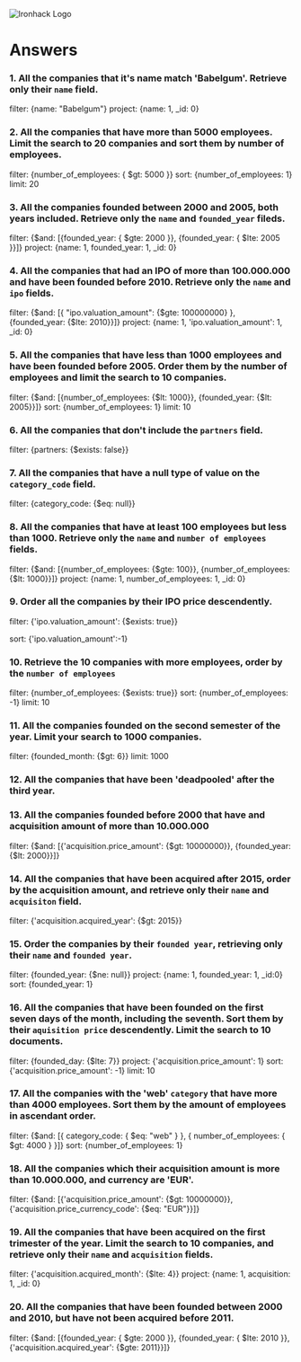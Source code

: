 ![Ironhack Logo](https://i.imgur.com/1QgrNNw.png)

# Answers

### 1. All the companies that it's name match 'Babelgum'. Retrieve only their `name` field.

filter: {name: "Babelgum"}
project: {name: 1, \_id: 0}

### 2. All the companies that have more than 5000 employees. Limit the search to 20 companies and sort them by **number of employees**.

filter: {number_of_employees: { $gt: 5000 }}
sort: {number_of_employees: 1}
limit: 20

### 3. All the companies founded between 2000 and 2005, both years included. Retrieve only the `name` and `founded_year` fileds.

filter: {$and: [{founded_year: { $gte: 2000 }}, {founded_year: { $lte: 2005 }}]}
project: {name: 1, founded_year: 1, \_id: 0}

### 4. All the companies that had an IPO of more than 100.000.000 and have been founded before 2010. Retrieve only the `name` and `ipo` fields.

filter: {$and: [{ "ipo.valuation_amount": {$gte: 100000000} }, {founded_year: {$lte: 2010}}]}
project: {name: 1, 'ipo.valuation_amount': 1, \_id: 0}

### 5. All the companies that have less than 1000 employees and have been founded before 2005. Order them by the number of employees and limit the search to 10 companies.

filter: {$and: [{number_of_employees: {$lt: 1000}}, {founded_year: {$lt: 2005}}]}
sort: {number_of_employees: 1}
limit: 10

### 6. All the companies that don't include the `partners` field.

filter: {partners: {$exists: false}}

### 7. All the companies that have a null type of value on the `category_code` field.

filter: {category_code: {$eq: null}}

### 8. All the companies that have at least 100 employees but less than 1000. Retrieve only the `name` and `number of employees` fields.

filter: {$and: [{number_of_employees: {$gte: 100}}, {number_of_employees: {$lt: 1000}}]}
project: {name: 1, number_of_employees: 1, \_id: 0}

### 9. Order all the companies by their IPO price descendently.

filter: {'ipo.valuation_amount': {$exists: true}}

<!-- project: {'ipo.valuation_amount': 1} -->

sort: {'ipo.valuation_amount':-1}

### 10. Retrieve the 10 companies with more employees, order by the `number of employees`

filter: {number_of_employees: {$exists: true}}
sort: {number_of_employees: -1}
limit: 10

### 11. All the companies founded on the second semester of the year. Limit your search to 1000 companies.

filter: {founded_month: {$gt: 6}}
limit: 1000

### 12. All the companies that have been 'deadpooled' after the third year.

### 13. All the companies founded before 2000 that have and acquisition amount of more than 10.000.000

filter: {$and: [{'acquisition.price_amount': {$gt: 10000000}}, {founded_year: {$lt: 2000}}]}

### 14. All the companies that have been acquired after 2015, order by the acquisition amount, and retrieve only their `name` and `acquisiton` field.

filter: {'acquisition.acquired_year': {$gt: 2015}}

### 15. Order the companies by their `founded year`, retrieving only their `name` and `founded year`.

filter: {founded_year: {$ne: null}}
project: {name: 1, founded_year: 1, \_id:0}
sort: {founded_year: 1}

### 16. All the companies that have been founded on the first seven days of the month, including the seventh. Sort them by their `aquisition price` descendently. Limit the search to 10 documents.

filter: {founded_day: {$lte: 7}}
project: {'acquisition.price_amount': 1}
sort: {'acquisition.price_amount': -1}
limit: 10

### 17. All the companies with the 'web' `category` that have more than 4000 employees. Sort them by the amount of employees in ascendant order.

filter: {$and: [{ category_code: { $eq: "web" } }, { number_of_employees: { $gt: 4000 } }]}
sort: {number_of_employees: 1}

### 18. All the companies which their acquisition amount is more than 10.000.000, and currency are 'EUR'.

filter: {$and: [{'acquisition.price_amount': {$gt: 10000000}}, {'acquisition.price_currency_code': {$eq: "EUR"}}]}

### 19. All the companies that have been acquired on the first trimester of the year. Limit the search to 10 companies, and retrieve only their `name` and `acquisition` fields.

filter: {'acquisition.acquired_month': {$lte: 4}}
project: {name: 1, acquisition: 1, \_id: 0}

### 20. All the companies that have been founded between 2000 and 2010, but have not been acquired before 2011.

filter: {$and: [{founded_year: { $gte: 2000 }}, {founded_year: { $lte: 2010 }}, {'acquisition.acquired_year': {$gte: 2011}}]}
